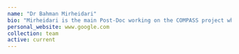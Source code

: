 ```yaml
---
name: "Dr Bahman Mirheidari"
bio: "Mirheidari is the main Post-Doc working on the COMPASS project which aims to further develop the cognitive assessment system he piloted in his phd for stroke survivors."
personal_website: www.google.com
collection: team
active: current
---
```

